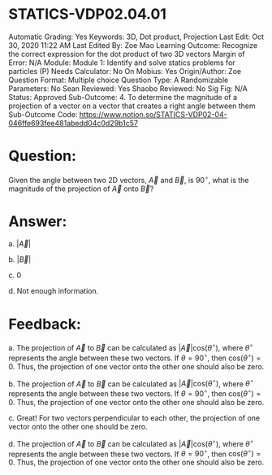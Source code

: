 # STATICS-VDP02.04.01

Automatic Grading: Yes
Keywords: 3D, Dot product, Projection
Last Edit: Oct 30, 2020 11:22 AM
Last Edited By: Zoe Mao
Learning Outcome: Recognize the correct expression for the dot product of two 3D vectors
Margin of Error: N/A
Module: Module 1: Identify and solve statics problems for particles (P)
Needs Calculator: No
On Mobius: Yes
Origin/Author: Zoe
Question Format: Multiple choice
Question Type: A
Randomizable Parameters: No
Sean Reviewed: Yes
Shaobo Reviewed: No
Sig Fig: N/A
Status: Approved
Sub-Outcome: 4. To determine the magnitude of a projection of a vector on a vector that creates a right angle between them
Sub-Outcome Code: https://www.notion.so/STATICS-VDP02-04-046ffe693fee481abedd04c0d29b1c57

# Question:

Given the angle between two 2D vectors, $\overrightarrow{A}$ and $\overrightarrow{B}$, is $90 ^\circ$, what is the magnitude of the projection of $\overrightarrow{A}$ onto $\overrightarrow{B}$? 

# Answer:

a. $|\overrightarrow{A}|$

b. $|\overrightarrow{B}|$

c. $0$

d. Not enough information.

# Feedback:

a. The projection of $\overrightarrow{A}$ to $\overrightarrow{B}$ can be calculated as $|\overrightarrow{A}|\text{cos}(\theta ^\circ)$, where $\theta^\circ$ represents the angle between these two vectors.  If $\theta=90^\circ$, then $\text{cos}(\theta ^\circ)=0$.  Thus, the projection of one vector onto the other one should also be zero.

b. The projection of $\overrightarrow{A}$ to $\overrightarrow{B}$ can be calculated as $|\overrightarrow{A}|\text{cos}(\theta ^\circ)$, where $\theta^\circ$ represents the angle between these two vectors.  If $\theta=90^\circ$, then $\text{cos}(\theta ^\circ)=0$.  Thus, the projection of one vector onto the other one should also be zero.

c. Great! For two vectors perpendicular to each other, the projection of one vector onto the other one should be zero. 

d. The projection of $\overrightarrow{A}$ to $\overrightarrow{B}$ can be calculated as $|\overrightarrow{A}|\text{cos}(\theta ^\circ)$, where $\theta^\circ$ represents the angle between these two vectors.  If $\theta=90^\circ$, then $\text{cos}(\theta ^\circ)=0$.  Thus, the projection of one vector onto the other one should also be zero.